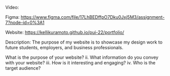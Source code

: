 Video: 

Figma: 
https://www.figma.com/file/17LhBEDffpO7Dku0Jxj5M3/assignment-7?node-id=0%3A1 

Website:
https://kellikuramoto.github.io/pui-22/portfolio/ 

Description:
The purpose of my website is to showcase my design work to future students, employers, and business professionals. 

What is the purpose of your website?
ii. What information do you convey with your website?
iii. How is it interesting and engaging?
iv. Who is the target audience?